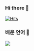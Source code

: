 ### Hi there 👋

[![Hits](https://hits.seeyoufarm.com/api/count/incr/badge.svg?url=https%3A%2F%2Fgithub.com%2F1eewookon%2Fhit-counter)](https://hits.seeyoufarm.com)      
### 배운 언어 🌱   
<img src="https://img.shields.io/badge/JAVA-007396?style=for-the-badge&logo=java&logoColor=black">

<!--
**1eewookon/1eewookon** is a ✨ _special_ ✨ repository because its `README.md` (this file) appears on your GitHub profile.

Here are some ideas to get you started:

- 🔭 I’m currently working on ...
- 🌱 I’m currently learning ...
- 👯 I’m looking to collaborate on ...
- 🤔 I’m looking for help with ...
- 💬 Ask me about ...
- 📫 How to reach me: ...
- 😄 Pronouns: ...
- ⚡ Fun fact: ...
-->
